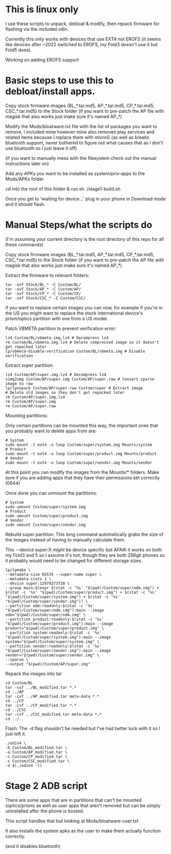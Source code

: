# This is linux only

I use these scripts to unpack, debloat & modify, then repack firmware for flashing via the included odin.

Currently this only works with devices that use EXT4 not EROFS (it seems like devices after ~2022 switched to EROFS, my Fold3 doesn't use it but Fold5 does).

Working on adding EROFS support

# Basic steps to use this to debloat/install apps.

Copy stock firmware images (BL_\*.tar.md5, AP_\*.tar.md5, CP_\*.tar.md5, CSC_\*.tar.md5) to the Stock folder (if you want to pre-patch the AP file with magisk that also works just make sure it's named AP_\*)

Modify the Mods/bloatware.txt file with the list of packages you want to remove, I included mine however mine also removes play services and related items because I replace them with microG (as well as breaks bluetooth support, never bothered to figure out what causes that as I don't use bluetooth so I just leave it off)

(if you want to manually mess with the filesystem check out the manual instructions later on)

Add any APKs you want to be installed as system/priv-apps to the Mods/APKs folder

cd into the root of this folder & run sh ./stage1-build.sh

Once you get to 'waiting for device...' plug in your phone in Download mode and it should flash.

# Manual Steps/what the scripts do

(I'm assuming your current directory is the root directory of this repo for all these commands)

Copy stock firmware images (BL_\*.tar.md5, AP_\*.tar.md5, CP_\*.tar.md5, CSC_\*.tar.md5) to the Stock folder (if you want to pre-patch the AP file with magisk that also works just make sure it's named AP_\*)

Extract the firmware to relevant folders:
```
tar -xvf Stock/BL_* -C Custom/BL/
tar -xvf Stock/AP_* -C Custom/AP/
tar -xvf Stock/CP_* -C Custom/CP/
tar -xvf Stock/CSC_* -C Custom/CSC/
```

if you want to replace certain images you can now, for example if you're in the US you might want to replace the stock international device's prism/optics partition with one from a US model.

Patch VBMETA partition to prevent verification error:
```
lz4 Custom/BL/vbmeta.img.lz4 # Decompress lz4
rm Custom/BL/vbmeta.img.lz4 # Delete compressed image so it doesn't get repacked later
lp/vbmeta-disable-verification Custom/BL/vbmeta.img # Disable verification
```

Extract super partition:
```
lz4 Custom/AP/super.img.lz4 # Decompress lz4
simg2img Custom/AP/super.img Custom/AP/super.raw # Convert sparse image to raw
lp/lpunpack Custom/AP/super.raw Custom/super # Extract image
# Delete old images so they don't get repacked later
rm Custom/AP/super.img.lz4 
rm Custom/AP/super.img
rm Custom/AP/super.raw
```

Mounting partitions:

Only certain partitions can be mounted this way, the important ones that you probably want to delete apps from are:
```
# System
sudo mount -t ext4 -o loop Custom/super/system.img Mounts/system
# Product
sudo mount -t ext4 -o loop Custom/super/product.img Mounts/product
# Vendor
sudo mount -t ext4 -o loop Custom/super/vendor.img Mounts/vendor
```

At this point you can modify the images from the Mounts/* folders.
Make sure if you are adding apps that they have their permissions set correctly (0644)

Once done you can unmount the partitions:
```
# System
sudo umount Custom/super/system.img
# Product
sudo umount Custom/super/product.img
# Vendor
sudo umount Custom/super/vendor.img
```

Rebuild super partition:
This long command automatically grabs the size of the images instead of having to manually calculate them.

This --device super:X *might* be device specific but AFAIK it works on both my Fold3 and 5 so I assume it's not, though they are both 256gb phones so it probably would need to be changed for different storage sizes.
```
lp/lpmake \
--metadata-size 65535 --super-name super \
--metadata-slots 1 \
--device super:12979273728 \
--group main:$(expr $(stat -c '%s' "$(pwd)/Custom/super/odm.img") + $(stat -c '%s' "$(pwd)/Custom/super/product.img") + $(stat -c '%s' "$(pwd)/Custom/super/system.img") + $(stat -c '%s' "$(pwd)/Custom/super/vendor.img")) \
--partition odm:readonly:$(stat -c '%s' "$(pwd)/Custom/super/odm.img"):main --image odm="$(pwd)/Custom/super/odm.img" \
--partition product:readonly:$(stat -c '%s' "$(pwd)/Custom/super/product.img"):main --image product="$(pwd)/Custom/super/product.img" \
--partition system:readonly:$(stat -c '%s' "$(pwd)/Custom/super/system.img"):main --image system="$(pwd)/Custom/super/system.img" \
--partition vendor:readonly:$(stat -c '%s' "$(pwd)/Custom/super/vendor.img"):main --image vendor="$(pwd)/Custom/super/vendor.img" \
--sparse \
--output "$(pwd)/Custom/AP/super.img"
```

Repack the images into tar
```
cd Custom/BL
tar -cvf ../BL_modified.tar *.*
cd ../AP
tar -cvf ../AP_modified.tar meta-data *.*
cd ../CP
tar -cvf ../CP_modified.tar *.*
cd ../CSC
tar -cvf ../CSC_modified.tar meta-data *.*
cd ../..
```

Flash:
The -d flag shouldn't be needed but I've had better luck with it so I just left it.
```
./odin4 \
-b Custom/BL_modified.tar \
-a Custom/AP_modified.tar \
-c Custom/CP_modified.tar \
-s Custom/CSC_modified.tar \
-d $(./odin4 -l)
```

# Stage 2 ADB script

There are some apps that are in partitions that can't be mounted (optics/prism) as well as user apps that aren't removed but can be simply uninstalled after the phone is booted.

This script handles that but looking at Mods/bloatware-user.txt

It also installs the system apks as the user to make them actually function correctly.

(and it disables bluetooth)